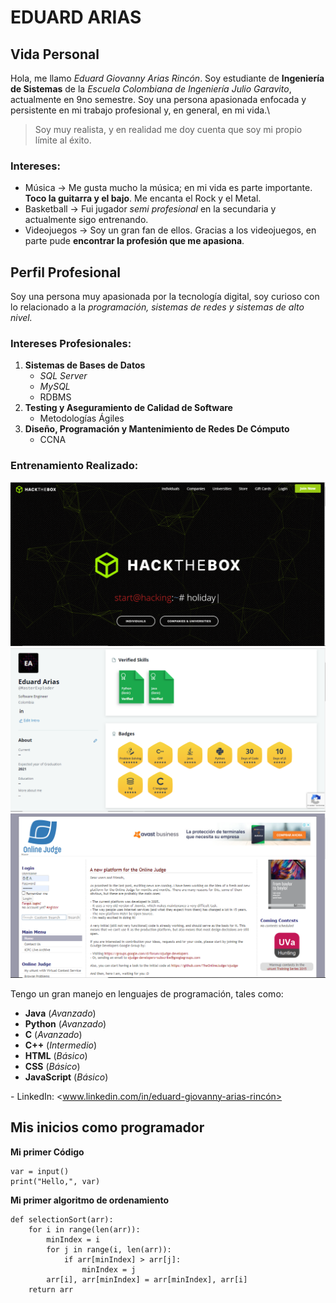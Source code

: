 # EDUARD ARIAS

## Vida Personal

Hola, me llamo *Eduard Giovanny Arias Rincón*. Soy estudiante de **Ingeniería de Sistemas** de la *Escuela Colombiana de Ingeniería
Julio Garavito*, actualmente en 9no semestre. Soy una persona apasionada enfocada y persistente en mi trabajo profesional y, en general, en mi vida.\

> Soy muy realista, y en realidad me doy cuenta que soy mi propio límite al éxito.

### Intereses:

* Música -> Me gusta mucho la música; en mi vida es parte importante. **Toco la guitarra y el bajo**. Me encanta el Rock y el Metal.
* Basketball -> Fui jugador *semi profesional* en la secundaria y actualmente sigo entrenando. 
* Videojuegos -> Soy un gran fan de ellos. Gracias a los videojuegos, en parte pude **encontrar la profesión que me apasiona**.


## Perfil Profesional

Soy una persona muy apasionada por la tecnología digital, soy curioso con lo relacionado a la *programación, sistemas de redes y sistemas de alto nivel.*

### Intereses Profesionales:

1. **Sistemas de Bases de Datos**
	* *SQL Server*
	* *MySQL*
	* RDBMS
1. **Testing y Aseguramiento de Calidad de Software**
	* Metodologías Ágiles
1. **Diseño, Programación y Mantenimiento de Redes De Cómputo**
	* CCNA

### Entrenamiento Realizado:

![![](https://www.hackthebox.eu/)](./Fotos/HackTheBox.PNG)
![![](https://www.hackerrank.com/)](./Fotos/Hackerrank.PNG)
![![](https://onlinejudge.org/)](./Fotos/Uva.PNG)


Tengo un gran manejo en lenguajes de programación, tales como:

* **Java** (*Avanzado*)
* **Python** (*Avanzado*)
* **C** (*Avanzado*)
* **C++** (*Intermedio*)
* **HTML** (*Básico*)
* **CSS** (*Básico*)
* **JavaScript** (*Básico*)

\- LinkedIn: <www.linkedin.com/in/eduard-giovanny-arias-rincón>


## Mis inicios como programador

**Mi primer Código**

```
var = input()
print("Hello,", var)
```

**Mi primer algoritmo de ordenamiento**

```
def selectionSort(arr):
	for i in range(len(arr)):
		minIndex = i
		for j in range(i, len(arr)):
			if arr[minIndex] > arr[j]:
				minIndex = j
		arr[i], arr[minIndex] = arr[minIndex], arr[i]
	return arr
```



